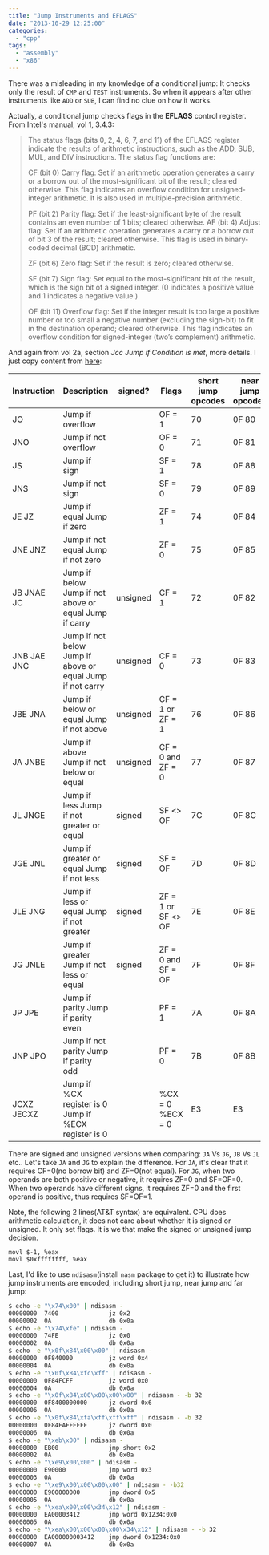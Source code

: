 ```yaml
---
title: "Jump Instruments and EFLAGS"
date: "2013-10-29 12:25:00"
categories: 
  - "cpp"
tags: 
  - "assembly"
  - "x86"
---
```


There was a misleading in my knowledge of a conditional jump: It checks only the result of `CMP` and `TEST` instruments. So when it appears after other instruments like `ADD` or `SUB`, I can find no clue on how it works.

Actually, a conditional jump checks flags in the **EFLAGS** control register. From Intel's manual, vol 1, 3.4.3:

> The status flags (bits 0, 2, 4, 6, 7, and 11) of the EFLAGS register indicate the results of arithmetic instructions, such as the ADD, SUB, MUL, and DIV instructions. The status flag functions are:
> 
> CF (bit 0) Carry flag: Set if an arithmetic operation generates a carry or a borrow out of the most-significant bit of the result; cleared otherwise. This flag indicates an overflow condition for unsigned-integer arithmetic. It is also used in multiple-precision arithmetic.
> 
> PF (bit 2) Parity flag: Set if the least-significant byte of the result contains an even number of 1 bits; cleared otherwise. AF (bit 4) Adjust flag: Set if an arithmetic operation generates a carry or a borrow out of bit 3 of the result; cleared otherwise. This flag is used in binary-coded decimal (BCD) arithmetic.
> 
> ZF (bit 6) Zero flag: Set if the result is zero; cleared otherwise.
> 
> SF (bit 7) Sign flag: Set equal to the most-significant bit of the result, which is the sign bit of a signed integer. (0 indicates a positive value and 1 indicates a negative value.)
> 
> OF (bit 11) Overflow flag: Set if the integer result is too large a positive number or too small a negative number (excluding the sign-bit) to fit in the destination operand; cleared otherwise. This flag indicates an overflow condition for signed-integer (two’s complement) arithmetic.

And again from vol 2a, section *Jcc Jump if Condition is met*, more details. I just copy content from [here](http://www.unixwiz.net/techtips/x86-jumps.html):

| Instruction | Description | signed? | Flags | short jump opcodes | near jump opcodes |
| --- | --- | --- | --- | --- | --- |
| JO | Jump if overflow |  | OF = 1 | 70 | 0F 80 |
| JNO | Jump if not overflow |  | OF = 0 | 71 | 0F 81 |
| JS | Jump if sign |  | SF = 1 | 78 | 0F 88 |
| JNS | Jump if not sign |  | SF = 0 | 79 | 0F 89 |
| JE JZ | Jump if equal Jump if zero |  | ZF = 1 | 74 | 0F 84 |
| JNE JNZ | Jump if not equal Jump if not zero |  | ZF = 0 | 75 | 0F 85 |
| JB JNAE JC | Jump if below Jump if not above or equal Jump if carry | unsigned | CF = 1 | 72 | 0F 82 |
| JNB JAE JNC | Jump if not below Jump if above or equal Jump if not carry | unsigned | CF = 0 | 73 | 0F 83 |
| JBE JNA | Jump if below or equal Jump if not above | unsigned | CF = 1 or ZF = 1 | 76 | 0F 86 |
| JA JNBE | Jump if above Jump if not below or equal | unsigned | CF = 0 and ZF = 0 | 77 | 0F 87 |
| JL JNGE | Jump if less Jump if not greater or equal | signed | SF <> OF | 7C | 0F 8C |
| JGE JNL | Jump if greater or equal Jump if not less | signed | SF = OF | 7D | 0F 8D |
| JLE JNG | Jump if less or equal Jump if not greater | signed | ZF = 1 or SF <> OF | 7E | 0F 8E |
| JG JNLE | Jump if greater Jump if not less or equal | signed | ZF = 0 and SF = OF | 7F | 0F 8F |
| JP JPE | Jump if parity Jump if parity even |  | PF = 1 | 7A | 0F 8A |
| JNP JPO | Jump if not parity Jump if parity odd |  | PF = 0 | 7B | 0F 8B |
| JCXZ JECXZ | Jump if %CX register is 0 Jump if %ECX register is 0 |  | %CX = 0 %ECX = 0 | E3 | E3 |

There are signed and unsigned versions when comparing: `JA` Vs `JG`, `JB` Vs `JL` etc.. Let's take `JA` and `JG` to explain the difference. For `JA`, it's clear that it requires CF=0(no borrow bit) and ZF=0(not equal). For `JG`, when two operands are both positive or negative, it requires ZF=0 and SF=OF=0. When two operands have different signs, it requires ZF=0 and the first operand is positive, thus requires SF=OF=1.

Note, the following 2 lines(AT&T syntax) are equivalent. CPU does arithmetic calculation, it does not care about whether it is signed or unsigned. It only set flags. It is we that make the signed or unsigned jump decision.

```
movl $-1, %eax
movl $0xffffffff, %eax
```

Last, I'd like to use `ndisasm`(install `nasm` package to get it) to illustrate how jump instruments are encoded, including short jump, near jump and far jump:

```bash
$ echo -e "\x74\x00" | ndisasm -
00000000  7400              jz 0x2
00000002  0A                db 0x0a
$ echo -e "\x74\xfe" | ndisasm -
00000000  74FE              jz 0x0
00000002  0A                db 0x0a
$ echo -e "\x0f\x84\x00\x00" | ndisasm -
00000000  0F840000          jz word 0x4
00000004  0A                db 0x0a
$ echo -e "\x0f\x84\xfc\xff" | ndisasm -
00000000  0F84FCFF          jz word 0x0
00000004  0A                db 0x0a
$ echo -e "\x0f\x84\x00\x00\x00\x00" | ndisasm - -b 32
00000000  0F8400000000      jz dword 0x6
00000006  0A                db 0x0a
$ echo -e "\x0f\x84\xfa\xff\xff\xff" | ndisasm - -b 32
00000000  0F84FAFFFFFF      jz dword 0x0
00000006  0A                db 0x0a
$ echo -e "\xeb\x00" | ndisasm -
00000000  EB00              jmp short 0x2
00000002  0A                db 0x0a
$ echo -e "\xe9\x00\x00" | ndisasm -
00000000  E90000            jmp word 0x3
00000003  0A                db 0x0a
$ echo -e "\xe9\x00\x00\x00\x00" | ndisasm - -b32
00000000  E900000000        jmp dword 0x5
00000005  0A                db 0x0a
$ echo -e "\xea\x00\x00\x34\x12" | ndisasm -
00000000  EA00003412        jmp word 0x1234:0x0
00000005  0A                db 0x0a
$ echo -e "\xea\x00\x00\x00\x00\x34\x12" | ndisasm - -b 32
00000000  EA000000003412    jmp dword 0x1234:0x0
00000007  0A                db 0x0a
```
